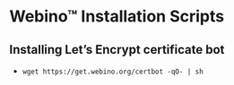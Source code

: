 # Webino™ Installation Scripts

## Installing Let’s Encrypt certificate bot

- `wget https://get.webino.org/certbot -qO- | sh`
